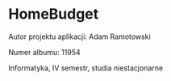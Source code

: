 # HomeBudget
Autor projektu aplikacji: Adam Ramotowski

Numer albumu: 11954

Informatyka, IV semestr, studia niestacjonarne
